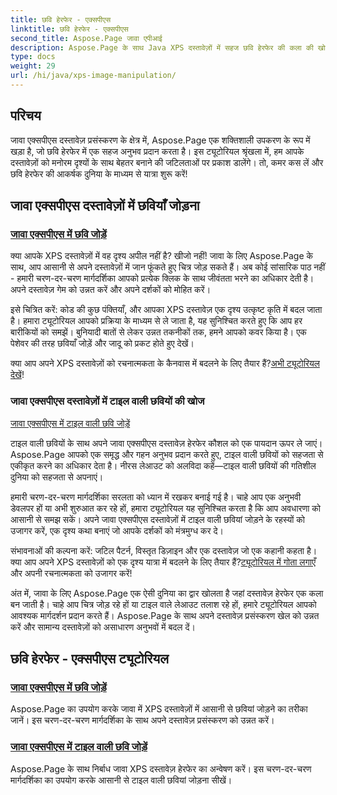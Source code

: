 ```yaml
---
title: छवि हेरफेर - एक्सपीएस
linktitle: छवि हेरफेर - एक्सपीएस
second_title: Aspose.Page जावा एपीआई
description: Aspose.Page के साथ Java XPS दस्तावेज़ों में सहज छवि हेरफेर की कला की खोज करें। उन्नत दस्तावेज़ प्रसंस्करण के लिए छवियों को निर्बाध रूप से जोड़ना और टाइल करना सीखें।
type: docs
weight: 29
url: /hi/java/xps-image-manipulation/
---
```


## परिचय

जावा एक्सपीएस दस्तावेज़ प्रसंस्करण के क्षेत्र में, Aspose.Page एक शक्तिशाली उपकरण के रूप में खड़ा है, जो छवि हेरफेर में एक सहज अनुभव प्रदान करता है। इस ट्यूटोरियल श्रृंखला में, हम आपके दस्तावेज़ों को मनोरम दृश्यों के साथ बेहतर बनाने की जटिलताओं पर प्रकाश डालेंगे। तो, कमर कस लें और छवि हेरफेर की आकर्षक दुनिया के माध्यम से यात्रा शुरू करें!

## जावा एक्सपीएस दस्तावेज़ों में छवियाँ जोड़ना
### [जावा एक्सपीएस में छवि जोड़ें](./add-image/)

क्या आपके XPS दस्तावेज़ों में वह दृश्य अपील नहीं है? खीजो नहीं! जावा के लिए Aspose.Page के साथ, आप आसानी से अपने दस्तावेज़ों में जान फूंकते हुए चित्र जोड़ सकते हैं। अब कोई सांसारिक पाठ नहीं - हमारी चरण-दर-चरण मार्गदर्शिका आपको प्रत्येक क्लिक के साथ जीवंतता भरने का अधिकार देती है। अपने दस्तावेज़ गेम को उन्नत करें और अपने दर्शकों को मोहित करें।

इसे चित्रित करें: कोड की कुछ पंक्तियाँ, और आपका XPS दस्तावेज़ एक दृश्य उत्कृष्ट कृति में बदल जाता है। हमारा ट्यूटोरियल आपको प्रक्रिया के माध्यम से ले जाता है, यह सुनिश्चित करते हुए कि आप हर बारीकियों को समझें। बुनियादी बातों से लेकर उन्नत तकनीकों तक, हमने आपको कवर किया है। एक पेशेवर की तरह छवियाँ जोड़ें और जादू को प्रकट होते हुए देखें।

 क्या आप अपने XPS दस्तावेज़ों को रचनात्मकता के कैनवास में बदलने के लिए तैयार हैं?[अभी ट्यूटोरियल देखें](./add-image/)!

### जावा एक्सपीएस दस्तावेज़ों में टाइल वाली छवियों की खोज
[जावा एक्सपीएस में टाइल वाली छवि जोड़ें](./add-tiled-image/)

टाइल वाली छवियों के साथ अपने जावा एक्सपीएस दस्तावेज़ हेरफेर कौशल को एक पायदान ऊपर ले जाएं। Aspose.Page आपको एक समृद्ध और गहन अनुभव प्रदान करते हुए, टाइल वाली छवियों को सहजता से एकीकृत करने का अधिकार देता है। नीरस लेआउट को अलविदा कहें—टाइल वाली छवियों की गतिशील दुनिया को सहजता से अपनाएं।

हमारी चरण-दर-चरण मार्गदर्शिका सरलता को ध्यान में रखकर बनाई गई है। चाहे आप एक अनुभवी डेवलपर हों या अभी शुरुआत कर रहे हों, हमारा ट्यूटोरियल यह सुनिश्चित करता है कि आप अवधारणा को आसानी से समझ सकें। अपने जावा एक्सपीएस दस्तावेज़ों में टाइल वाली छवियां जोड़ने के रहस्यों को उजागर करें, एक दृश्य कथा बनाएं जो आपके दर्शकों को मंत्रमुग्ध कर दे।

 संभावनाओं की कल्पना करें: जटिल पैटर्न, विस्तृत डिज़ाइन और एक दस्तावेज़ जो एक कहानी कहता है। क्या आप अपने XPS दस्तावेज़ों को एक दृश्य यात्रा में बदलने के लिए तैयार हैं?[ट्यूटोरियल में गोता लगाएँ](./add-tiled-image/) और अपनी रचनात्मकता को उजागर करें!

अंत में, जावा के लिए Aspose.Page एक ऐसी दुनिया का द्वार खोलता है जहां दस्तावेज़ हेरफेर एक कला बन जाती है। चाहे आप चित्र जोड़ रहे हों या टाइल वाले लेआउट तलाश रहे हों, हमारे ट्यूटोरियल आपको आवश्यक मार्गदर्शन प्रदान करते हैं। Aspose.Page के साथ अपने दस्तावेज़ प्रसंस्करण खेल को उन्नत करें और सामान्य दस्तावेज़ों को असाधारण अनुभवों में बदल दें।
## छवि हेरफेर - एक्सपीएस ट्यूटोरियल
### [जावा एक्सपीएस में छवि जोड़ें](./add-image/)
Aspose.Page का उपयोग करके जावा में XPS दस्तावेज़ों में आसानी से छवियां जोड़ने का तरीका जानें। इस चरण-दर-चरण मार्गदर्शिका के साथ अपने दस्तावेज़ प्रसंस्करण को उन्नत करें।
### [जावा एक्सपीएस में टाइल वाली छवि जोड़ें](./add-tiled-image/)
Aspose.Page के साथ निर्बाध जावा XPS दस्तावेज़ हेरफेर का अन्वेषण करें। इस चरण-दर-चरण मार्गदर्शिका का उपयोग करके आसानी से टाइल वाली छवियां जोड़ना सीखें।